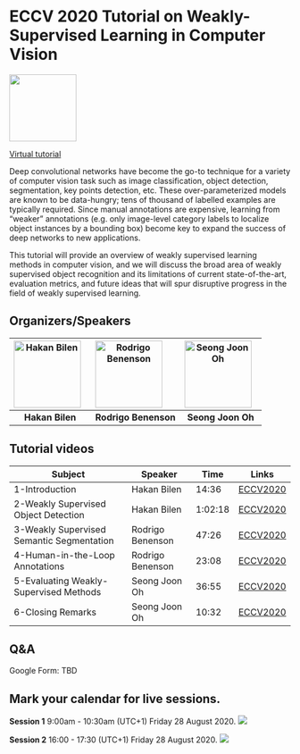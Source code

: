 # ECCV 2020 Tutorial on Weakly-Supervised Learning in Computer Vision

<a target="_blank" href="https://workshopsandtutorials.eccv2020.eu/papers/subject/weakly-supervised-learning-in-computer-vision/"><img border="0" src="https://workshopsandtutorials.eccv2020.eu/static/images/eccv-online-logo_A.png" height=120px></a>

[Virtual tutorial](https://workshopsandtutorials.eccv2020.eu/papers/subject/weakly-supervised-learning-in-computer-vision/)

Deep convolutional networks have become the go-to technique for a variety of computer vision task such as image classification, object detection, segmentation, key points detection, etc. These over-parameterized models are known to be data-hungry; tens of thousand of labelled examples are typically required. Since manual annotations are expensive, learning from “weaker” annotations (e.g. only image-level category labels to localize object instances by a bounding box) become key to expand the success of deep networks to new applications.

This tutorial will provide an overview of weakly supervised learning methods in computer vision, and we will discuss the broad area of weakly supervised object recognition and its limitations of current state-of-the-art, evaluation metrics, and future ideas that will spur disruptive progress in the field of weakly supervised learning.

## Organizers/Speakers

<img src="hakan.jpg" alt="Hakan Bilen" style="float: left; margin-right: 10px;" height=120px/> |  <img src="rodrigo.jpg" alt="Rodrigo Benenson" style="float: left; margin-right: 10px;" height=120px/> | <img src="joon.jpg" alt="Seong Joon Oh" style="float: left; margin-right: 10px;" height=120px/>
:--:|:--: | :--:
**Hakan Bilen** | **Rodrigo Benenson** | **Seong Joon Oh**

## Tutorial videos

Subject | Speaker | Time | Links
-- | -- | -- | -- 
1-Introduction | Hakan Bilen | 14:36 | [ECCV2020](https://workshopsandtutorials.eccv2020.eu/paper/947/) 
2-Weakly Supervised Object Detection | Hakan Bilen | 1:02:18 | [ECCV2020](https://workshopsandtutorials.eccv2020.eu/paper/440/) 
3-Weakly Supervised Semantic Segmentation | Rodrigo Benenson | 47:26 | [ECCV2020](https://workshopsandtutorials.eccv2020.eu/paper/438/) 
4-Human-in-the-Loop Annotations | Rodrigo Benenson | 23:08 | [ECCV2020](https://workshopsandtutorials.eccv2020.eu/paper/948/) 
5-Evaluating Weakly-Supervised Methods | Seong Joon Oh | 36:55 | [ECCV2020](https://workshopsandtutorials.eccv2020.eu/paper/949/) 
6-Closing Remarks | Seong Joon Oh | 10:32 | [ECCV2020](https://workshopsandtutorials.eccv2020.eu/paper/950/) 

## Q&A

Google Form: TBD

## Mark your calendar for live sessions.

**Session 1** 9:00am - 10:30am (UTC+1) Friday 28 August 2020. <a target="_blank" href="https://calendar.google.com/event?action=TEMPLATE&amp;tmeid=NnFvMDI1MDVyMjFxbjFlcmRnazd2bHB2NjcgY29hbGxhb2hAbQ&amp;tmsrc=coallaoh%40gmail.com"><img border="0" src="https://www.google.com/calendar/images/ext/gc_button1_en-GB.gif"></a>

**Session 2** 16:00 - 17:30 (UTC+1) Friday 28 August 2020. <a target="_blank" href="https://calendar.google.com/event?action=TEMPLATE&amp;tmeid=MGMwdms2NDM3MDBqOGQwZDdtMDh0dmU1YTcgY29hbGxhb2hAbQ&amp;tmsrc=coallaoh%40gmail.com"><img border="0" src="https://www.google.com/calendar/images/ext/gc_button1_en-GB.gif"></a>




